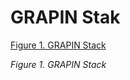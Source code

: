 # GRAPIN Stak

[Figure 1. GRAPIN Stack](https://testcloud.grapin.ch/s/cZaQDS94nyELgSJ)

*Figure 1. GRAPIN Stack*